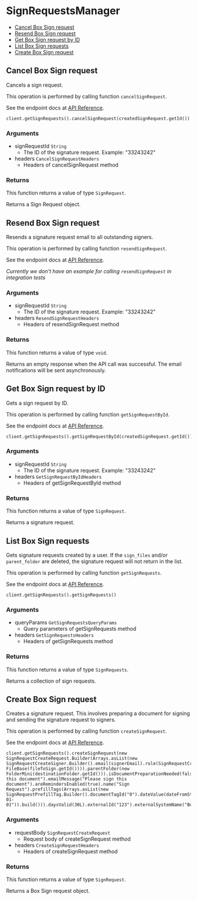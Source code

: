 # SignRequestsManager


- [Cancel Box Sign request](#cancel-box-sign-request)
- [Resend Box Sign request](#resend-box-sign-request)
- [Get Box Sign request by ID](#get-box-sign-request-by-id)
- [List Box Sign requests](#list-box-sign-requests)
- [Create Box Sign request](#create-box-sign-request)

## Cancel Box Sign request

Cancels a sign request.

This operation is performed by calling function `cancelSignRequest`.

See the endpoint docs at
[API Reference](https://developer.box.com/reference/post-sign-requests-id-cancel/).

<!-- sample post_sign_requests_id_cancel -->
```
client.getSignRequests().cancelSignRequest(createdSignRequest.getId())
```

### Arguments

- signRequestId `String`
  - The ID of the signature request. Example: "33243242"
- headers `CancelSignRequestHeaders`
  - Headers of cancelSignRequest method


### Returns

This function returns a value of type `SignRequest`.

Returns a Sign Request object.


## Resend Box Sign request

Resends a signature request email to all outstanding signers.

This operation is performed by calling function `resendSignRequest`.

See the endpoint docs at
[API Reference](https://developer.box.com/reference/post-sign-requests-id-resend/).

*Currently we don't have an example for calling `resendSignRequest` in integration tests*

### Arguments

- signRequestId `String`
  - The ID of the signature request. Example: "33243242"
- headers `ResendSignRequestHeaders`
  - Headers of resendSignRequest method


### Returns

This function returns a value of type `void`.

Returns an empty response when the API call was successful.
The email notifications will be sent asynchronously.


## Get Box Sign request by ID

Gets a sign request by ID.

This operation is performed by calling function `getSignRequestById`.

See the endpoint docs at
[API Reference](https://developer.box.com/reference/get-sign-requests-id/).

<!-- sample get_sign_requests_id -->
```
client.getSignRequests().getSignRequestById(createdSignRequest.getId())
```

### Arguments

- signRequestId `String`
  - The ID of the signature request. Example: "33243242"
- headers `GetSignRequestByIdHeaders`
  - Headers of getSignRequestById method


### Returns

This function returns a value of type `SignRequest`.

Returns a signature request.


## List Box Sign requests

Gets signature requests created by a user. If the `sign_files` and/or
`parent_folder` are deleted, the signature request will not return in the list.

This operation is performed by calling function `getSignRequests`.

See the endpoint docs at
[API Reference](https://developer.box.com/reference/get-sign-requests/).

<!-- sample get_sign_requests -->
```
client.getSignRequests().getSignRequests()
```

### Arguments

- queryParams `GetSignRequestsQueryParams`
  - Query parameters of getSignRequests method
- headers `GetSignRequestsHeaders`
  - Headers of getSignRequests method


### Returns

This function returns a value of type `SignRequests`.

Returns a collection of sign requests.


## Create Box Sign request

Creates a signature request. This involves preparing a document for signing and
sending the signature request to signers.

This operation is performed by calling function `createSignRequest`.

See the endpoint docs at
[API Reference](https://developer.box.com/reference/post-sign-requests/).

<!-- sample post_sign_requests -->
```
client.getSignRequests().createSignRequest(new SignRequestCreateRequest.Builder(Arrays.asList(new SignRequestCreateSigner.Builder().email(signerEmail).role(SignRequestCreateSignerRoleField.SIGNER).isInPerson(false).embedUrlExternalUserId("123").declinedRedirectUrl("https://www.box.com").loginRequired(false).password("password").suppressNotifications(true).build())).sourceFiles(Arrays.asList(new FileBase(fileToSign.getId()))).parentFolder(new FolderMini(destinationFolder.getId())).isDocumentPreparationNeeded(false).redirectUrl("https://www.box.com").declinedRedirectUrl("https://www.box.com").areTextSignaturesEnabled(true).emailSubject("Sign this document").emailMessage("Please sign this document").areRemindersEnabled(true).name("Sign Request").prefillTags(Arrays.asList(new SignRequestPrefillTag.Builder().documentTagId("0").dateValue(dateFromString("2035-01-01")).build())).daysValid(30L).externalId("123").externalSystemName("BoxSignIntegration").build())
```

### Arguments

- requestBody `SignRequestCreateRequest`
  - Request body of createSignRequest method
- headers `CreateSignRequestHeaders`
  - Headers of createSignRequest method


### Returns

This function returns a value of type `SignRequest`.

Returns a Box Sign request object.


